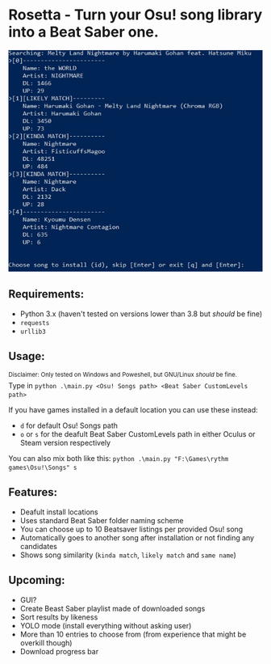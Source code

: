 # Rosetta - Turn your Osu! song library into a Beat Saber one.
![Example use](/screenshots/rosetta.jpg?raw=true "Optional Title")

## Requirements:
- Python 3.x (haven't tested on versions lower than 3.8 but *should* be fine)
- `requests`
- `urllib3`

## Usage:
<sup>Disclaimer: Only tested on Windows and Poweshell, but GNU/Linux *should* be fine.</sup>  
Type in `python .\main.py <Osu! Songs path> <Beat Saber CustomLevels path>`

If you have games installed in a default location you can use these instead:
- `d` for default Osu! Songs path
- `o` or `s` for the deafult Beat Saber CustomLevels path in either Oculus or Steam version respectively  

You can also mix both like this:
`python .\main.py "F:\Games\rythm games\Osu!\Songs" s`

## Features:
- Deafult install locations
- Uses standard Beat Saber folder naming scheme
- You can choose up to 10 Beatsaver listings per provided Osu! song
- Automatically goes to another song after installation or not finding any candidates
- Shows song similarity (`kinda match`, `likely match` and `same name`)

## Upcoming:
- GUI?
- Create Beast Saber playlist made of downloaded songs
- Sort results by likeness
- YOLO mode (install everything without asking user)
- More than 10 entries to choose from (from experience that might be overkill though)
- Download progress bar
